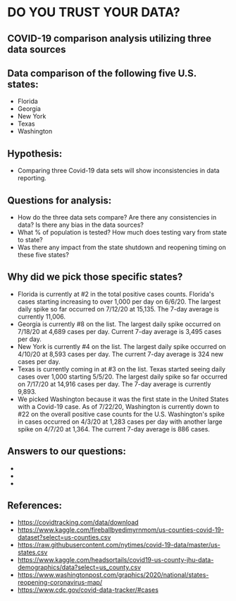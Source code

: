 # DO YOU TRUST YOUR DATA?
## COVID-19 comparison analysis utilizing three data sources

## Data comparison of the following five U.S. states:
* Florida
* Georgia
* New York
* Texas
* Washington 

## Hypothesis:
* Comparing three Covid-19 data sets will show inconsistencies in data reporting.

## Questions for analysis:
* How do the three data sets compare?  Are there any consistencies in data?  Is there any bias in the data sources?
* What % of population is tested?  How much does testing vary from state to state?
* Was there any impact from the state shutdown and reopening timing on these five states?

## Why did we pick those specific states?
* Florida is currently at #2 in the total positive cases counts. Florida's cases starting increasing to over 1,000 per day on 6/6/20.  The largest daily spike so far occurred on 7/12/20 at 15,135.  The 7-day average is currently 11,006.  
* Georgia is currently #8 on the list.  The largest daily spike occurred on 7/18/20 at 4,689 cases per day.  Current 7-day average is 3,495 cases per day.  
* New York is currently #4 on the list.  The largest daily spike occurred on 4/10/20 at 8,593 cases per day.  The current 7-day average is 324 new cases per day.  
* Texas is currently coming in at #3 on the list.  Texas started seeing daily cases over 1,000 starting 5/5/20.  The largest daily spike so far occurred on 7/17/20 at 14,916 cases per day.  The 7-day average is currently 9,893.
* We picked Washington because it was the first state in the United States with a Covid-19 case.  As of 7/22/20, Washington is currently down to #22 on the overall positive case counts for the U.S.  Washington's spike in cases occurred on 4/3/20 at 1,283 cases per day with another large spike on 4/7/20 at 1,364. The current 7-day average is 886 cases.  




## Answers to our questions:
*  
*
*


## References:
* https://covidtracking.com/data/download
* https://www.kaggle.com/fireballbyedimyrnmom/us-counties-covid-19-dataset?select=us-counties.csv
* https://raw.githubusercontent.com/nytimes/covid-19-data/master/us-states.csv
* https://www.kaggle.com/headsortails/covid19-us-county-jhu-data-demographics/data?select=us_county.csv
* https://www.washingtonpost.com/graphics/2020/national/states-reopening-coronavirus-map/
* https://www.cdc.gov/covid-data-tracker/#cases




